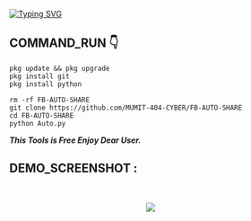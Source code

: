 [![Typing SVG](https://readme-typing-svg.demolab.com?font=Fira+Code&pause=1000&color=FF2C10&background=31FF9400&width=435&lines=FB+Post+Auto+Share+Tool+Enjoy%F0%9F%A4%9F)](https://git.io/typing-svg)

<h2>COMMAND_RUN 👇</h2>

```
pkg update && pkg upgrade
pkg install git
pkg install python

rm -rf FB-AUTO-SHARE
git clone https://github.com/MUMIT-404-CYBER/FB-AUTO-SHARE
cd FB-AUTO-SHARE
python Auto.py
```

___This Tools is Free Enjoy Dear User.___</br>

## DEMO_SCREENSHOT :
<br>
<p align="center">
<img src="__scr__/set.Demo"/>
</p>
